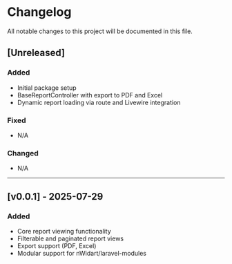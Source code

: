 # Changelog

All notable changes to this project will be documented in this file.

## [Unreleased]

### Added

- Initial package setup
- BaseReportController with export to PDF and Excel
- Dynamic report loading via route and Livewire integration

### Fixed

- N/A

### Changed

- N/A

---

## [v0.0.1] - 2025-07-29

### Added

- Core report viewing functionality
- Filterable and paginated report views
- Export support (PDF, Excel)
- Modular support for nWidart/laravel-modules

